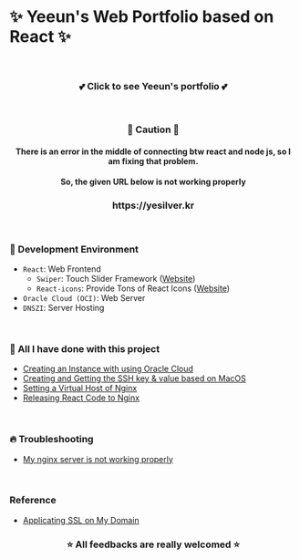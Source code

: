 # ✨ Yeeun's Web Portfolio based on React ✨

</br>

<h3 align="center">💕 Click to see Yeeun's portfolio 💕</h3>
</br>

<h3 align="center">🚧 Caution 🚧 </h3> 

<h4 align="center"> There is an error in the middle of connecting btw react and node js, so I am fixing that problem. </h4>
<h4 align="center"> So, the given URL below is not working properly </h4>

<h3 align="center">https://yesilver.kr</h3>

</br>

### 🔮 Development Environment
- `React`: Web Frontend
  - `Swiper`: Touch Slider Framework ([Website](https://swiperjs.com))
  - `React-icons`: Provide Tons of React Icons ([Website](https://react-icons.github.io/react-icons/))
- `Oracle Cloud (OCI)`: Web Server
- `DNSZI`: Server Hosting

</br>

### 💎 All I have done with this project
- [Creating an Instance with using Oracle Cloud](https://blog.naver.com/0_0yeggy/222453433883)
- [Creating and Getting the SSH key & value based on MacOS](https://blog.naver.com/0_0yeggy/222453440767)
- [Setting a Virtual Host of Nginx](https://blog.naver.com/0_0yeggy/222454902579)
- [Releasing React Code to Nginx](https://blog.naver.com/0_0yeggy)
</br>

### 🔥 Troubleshooting
- [My nginx server is not working properly](https://blog.naver.com/0_0yeggy/222677259517)
</br>

### Reference
- [Applicating SSL on My Domain](https://velog.io/@prayme/ubuntu에-nginx-설치하고-ssl-적용하기)


<h3 align="center">⭐️ All feedbacks are really welcomed ⭐️</h3>
